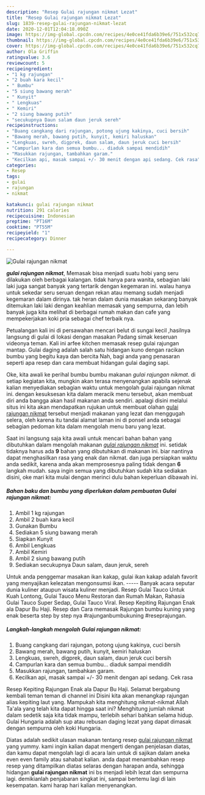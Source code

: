 ```yaml
---
description: "Resep Gulai rajungan nikmat Lezat"
title: "Resep Gulai rajungan nikmat Lezat"
slug: 1839-resep-gulai-rajungan-nikmat-lezat
date: 2020-12-01T12:04:18.090Z
image: https://img-global.cpcdn.com/recipes/4e0ce41fda6b39e6/751x532cq70/gulai-rajungan-nikmat-foto-resep-utama.jpg
thumbnail: https://img-global.cpcdn.com/recipes/4e0ce41fda6b39e6/751x532cq70/gulai-rajungan-nikmat-foto-resep-utama.jpg
cover: https://img-global.cpcdn.com/recipes/4e0ce41fda6b39e6/751x532cq70/gulai-rajungan-nikmat-foto-resep-utama.jpg
author: Ola Griffin
ratingvalue: 3.6
reviewcount: 5
recipeingredient:
- "1 kg rajungan"
- "2 buah kara kecil"
- " Bumbu"
- "5 siung bawang merah"
- " Kunyit"
- " Lengkuas"
- " Kemiri"
- "2 siung bawang putih"
- "secukupnya Daun salam daun jeruk sereh"
recipeinstructions:
- "Buang cangkang dari rajungan, potong ujung kakinya, cuci bersih"
- "Bawang merah, bawang putih, kunyit, kemiri haluskan"
- "Lengkuas, swreh, digprek, daun salam, daun jeruk cuci bersih"
- "Campurlan kara dan semua bumbu... diaduk sampai mendidih"
- "Masukkan rajungan, tambahkan garam."
- "Kecilkan api, masak sampai +/- 30 menit dengan api sedang. Cek rasa"
categories:
- Resep
tags:
- gulai
- rajungan
- nikmat

katakunci: gulai rajungan nikmat 
nutrition: 291 calories
recipecuisine: Indonesian
preptime: "PT16M"
cooktime: "PT55M"
recipeyield: "1"
recipecategory: Dinner

---
```



![Gulai rajungan nikmat](https://img-global.cpcdn.com/recipes/4e0ce41fda6b39e6/751x532cq70/gulai-rajungan-nikmat-foto-resep-utama.jpg)

<b><i>gulai rajungan nikmat</i></b>, Memasak bisa menjadi suatu hobi yang seru dilakukan oleh berbagai kalangan. tidak hanya para wanita, sebagian laki laki juga sangat banyak yang tertarik dengan kegemaran ini. walau hanya untuk sekedar seru seruan dengan rekan atau memang sudah menjadi kegemaran dalam dirinya. tak heran dalam dunia masakan sekarang banyak ditemukan laki laki dengan keahlian memasak yang sempurna, dan lebih banyak juga kita melihat di berbagai rumah makan dan cafe yang mempekerjakan koki pria sebagai chef terbaik nya.

Petualangan kali ini di persawahan mencari belut di sungai kecil ,hasilnya langsung di gulai di lokasi dengan masakan Padang simak keseruan videonya teman. Kali ini arfee kitchen memasak resep gulai rajungan mantap. Gulai daging adalah salah satu hidangan kuno dengan racikan bumbu yang begitu kaya dan bercita Nah, bagi anda yang penasaran seperti apa resep dan cara membuat hidangan gulai daging sapi.

Oke, kita awali ke perihal bumbu bumbu makanan <i>gulai rajungan nikmat</i>. di setiap kegiatan kita, mungkin akan terasa menyenangkan apabila sejenak kalian menyediakan sebagian waktu untuk mengolah gulai rajungan nikmat ini. dengan kesuksesan kita dalam meracik menu tersebut, akan membuat diri anda bangga akan hasil makanan anda sendiri. apalagi disini melalui situs ini kita akan mendapatkan rujukan untuk membuat olahan <u>gulai rajungan nikmat</u> tersebut menjadi makanan yang lezat dan menggugah selera, oleh karena itu tandai alamat laman ini di ponsel anda sebagai sebagian pedoman kita dalam mengolah menu baru yang lezat.


Saat ini langsung saja kita awali untuk mencari bahan bahan yang dibutuhkan dalam mengolah makanan <u><i>gulai rajungan nikmat</i></u> ini. setidak tidaknya harus ada <b>9</b> bahan yang dibutuhkan di makanan ini. biar nantinya dapat menghasilkan rasa yang enak dan nikmat. dan juga persiapkan waktu anda sedikit, karena anda akan memprosesnya paling tidak dengan <b>6</b> langkah mudah. saya ingin semua yang dibutuhkan sudah kita sediakan disini, oke mari kita mulai dengan merinci dulu bahan keperluan dibawah ini.

<!--inarticleads1-->

##### Bahan baku dan bumbu yang diperlukan dalam pembuatan Gulai rajungan nikmat:

1. Ambil 1 kg rajungan
1. Ambil 2 buah kara kecil
1. Gunakan  Bumbu
1. Sediakan 5 siung bawang merah
1. Siapkan  Kunyit
1. Ambil  Lengkuas
1. Ambil  Kemiri
1. Ambil 2 siung bawang putih
1. Sediakan secukupnya Daun salam, daun jeruk, sereh


Untuk anda penggemar masakan ikan kakap, gulai ikan kakap adalah favorit yang menyajikan kelezatan mengonsumsi ikan. ----- Banyak acara seputar dunia kuliner ataupun wisata kuliner menjadi. Resep Gulai Tauco Untuk Kuah Lontong, Gulai Tauco Menu Restoran dan Rumah Makan, Rahasia Gulai Tauco Super Sedap, Gulai Tauco Viral. Resep Kepiting Rajungan Enak ala Dapur Bu Haji. Resep dan Cara memasak Rajungan bumbu kuning yang enak beserta step by step nya #rajunganbumbukuning #reseprajungan. 

<!--inarticleads2-->

##### Langkah-langkah mengolah Gulai rajungan nikmat:

1. Buang cangkang dari rajungan, potong ujung kakinya, cuci bersih
1. Bawang merah, bawang putih, kunyit, kemiri haluskan
1. Lengkuas, swreh, digprek, daun salam, daun jeruk cuci bersih
1. Campurlan kara dan semua bumbu... diaduk sampai mendidih
1. Masukkan rajungan, tambahkan garam.
1. Kecilkan api, masak sampai +/- 30 menit dengan api sedang. Cek rasa


Resep Kepiting Rajungan Enak ala Dapur Bu Haji. Selamat bergabung kembali teman teman di channel ini Disini kita akan menangkap rajungan alias kepiting laut yang. Mampukah kita menghitung nikmat-nikmat Allah Ta&#39;ala yang telah kita dapat hingga saat ini? Menghitung jumlah nikmat dalam sedetik saja kita tidak mampu, terlebih sehari bahkan selama hidup. Gulai Hungaria adalah sup atau rebusan daging lezat yang dapat dimasak dengan sempurna oleh koki Hungaria. 

Diatas adalah sedikit ulasan makanan tentang resep <u>gulai rajungan nikmat</u> yang yummy. kami ingin kalian dapat mengerti dengan penjelasan diatas, dan kamu dapat mengolah lagi di acara lain untuk di sajikan dalam aneka even even family atau sahabat kalian. anda dapat menambahkan resep resep yang ditampilkan diatas selaras dengan harapan anda, sehingga hidangan <b>gulai rajungan nikmat</b> ini bs menjadi lebih lezat dan sempurna lagi. demikianlah penjabaran singkat ini, sampai bertemu lagi di lain kesempatan. kami harap hari kalian menyenangkan.

